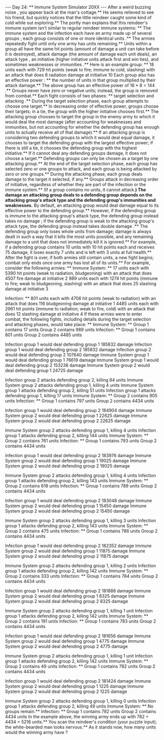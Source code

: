 --- Day 24: ** Immune System Simulator 20XX ---
After
a weird buzzing noise
, you appear back at the man's cottage.** He seems relieved to see his friend, but quickly notices that the little reindeer caught some kind of cold while out exploring.**
The portly man explains that this reindeer's immune system isn't similar to regular reindeer immune systems: **
The
immune system
and the
infection
each have
an army
made up of several
groups
; each
group
consists of one or more identical
units
.**  The armies repeatedly
fight
until only one army has units remaining.**
Units
within a group all have the same
hit points
(amount of damage a unit can take before it is destroyed),
attack damage
(the amount of damage each unit deals), an
attack type
, an
initiative
(higher initiative units attack first and win ties), and sometimes
weaknesses
or
immunities
.** Here is an example group: **
18 units each with 729 hit points (weak to fire; immune to cold, slashing)
 with an attack that does 8 radiation damage at initiative 10
Each group also has an
effective power
: ** the number of units in that group multiplied by their attack damage.** The above group has an effective power of
18 * 8 = 144
.** Groups never have zero or negative units; instead, the group is removed from combat.**
Each
fight
consists of two phases: **
target selection
and
attacking
.**
During the
target selection
phase, each group attempts to choose one target.** In decreasing order of effective power, groups choose their targets; in a tie, the group with the higher initiative chooses first.** The attacking group chooses to target the group in the enemy army to which it would deal the most damage (after accounting for weaknesses and immunities, but not accounting for whether the defending group has enough units to actually receive all of that damage).**
If an attacking group is considering two defending groups to which it would deal equal damage, it chooses to target the defending group with the largest effective power; if there is still a tie, it chooses the defending group with the highest initiative.**  If it cannot deal any defending groups damage, it does not choose a target.**  Defending groups can only be chosen as a target by one attacking group.**
At the end of the target selection phase, each group has selected zero or one groups to attack, and each group is being attacked by zero or one groups.**
During the
attacking
phase, each group deals damage to the target it selected, if any.** Groups attack in decreasing order of initiative, regardless of whether they are part of the infection or the immune system.** (If a group contains no units, it cannot attack.**)
The damage an attacking group deals to a defending group depends on the attacking group's attack type and the defending group's immunities and weaknesses.**  By default, an attacking group would deal damage equal to its
effective power
to the defending group.**  However, if the defending group is
immune
to the attacking group's attack type, the defending group instead takes
no damage
; if the defending group is
weak
to the attacking group's attack type, the defending group instead takes
double damage
.**
The defending group only loses
whole units
from damage; damage is always dealt in such a way that it kills the most units possible, and any remaining damage to a unit that does not immediately kill it is ignored.** For example, if a defending group contains
10
units with
10
hit points each and receives
75
damage, it loses exactly
7
units and is left with
3
units at full health.**
After the fight is over, if both armies still contain units, a new fight begins; combat only ends once one army has lost all of its units.**
For example, consider the following armies: **
Immune System: **
17 units each with 5390 hit points (weak to radiation, bludgeoning) with
 an attack that does 4507 fire damage at initiative 2
989 units each with 1274 hit points (immune to fire; weak to bludgeoning,
 slashing) with an attack that does 25 slashing damage at initiative 3

Infection: **
801 units each with 4706 hit points (weak to radiation) with an attack
 that does 116 bludgeoning damage at initiative 1
4485 units each with 2961 hit points (immune to radiation; weak to fire,
 cold) with an attack that does 12 slashing damage at initiative 4
If these armies were to enter combat, the following fights, including details during the target selection and attacking phases, would take place: **
Immune System: **
Group 1 contains 17 units
Group 2 contains 989 units
Infection: **
Group 1 contains 801 units
Group 2 contains 4485 units

Infection group 1 would deal defending group 1 185832 damage
Infection group 1 would deal defending group 2 185832 damage
Infection group 2 would deal defending group 2 107640 damage
Immune System group 1 would deal defending group 1 76619 damage
Immune System group 1 would deal defending group 2 153238 damage
Immune System group 2 would deal defending group 1 24725 damage

Infection group 2 attacks defending group 2, killing 84 units
Immune System group 2 attacks defending group 1, killing 4 units
Immune System group 1 attacks defending group 2, killing 51 units
Infection group 1 attacks defending group 1, killing 17 units
Immune System: **
Group 2 contains 905 units
Infection: **
Group 1 contains 797 units
Group 2 contains 4434 units

Infection group 1 would deal defending group 2 184904 damage
Immune System group 2 would deal defending group 1 22625 damage
Immune System group 2 would deal defending group 2 22625 damage

Immune System group 2 attacks defending group 1, killing 4 units
Infection group 1 attacks defending group 2, killing 144 units
Immune System: **
Group 2 contains 761 units
Infection: **
Group 1 contains 793 units
Group 2 contains 4434 units

Infection group 1 would deal defending group 2 183976 damage
Immune System group 2 would deal defending group 1 19025 damage
Immune System group 2 would deal defending group 2 19025 damage

Immune System group 2 attacks defending group 1, killing 4 units
Infection group 1 attacks defending group 2, killing 143 units
Immune System: **
Group 2 contains 618 units
Infection: **
Group 1 contains 789 units
Group 2 contains 4434 units

Infection group 1 would deal defending group 2 183048 damage
Immune System group 2 would deal defending group 1 15450 damage
Immune System group 2 would deal defending group 2 15450 damage

Immune System group 2 attacks defending group 1, killing 3 units
Infection group 1 attacks defending group 2, killing 143 units
Immune System: **
Group 2 contains 475 units
Infection: **
Group 1 contains 786 units
Group 2 contains 4434 units

Infection group 1 would deal defending group 2 182352 damage
Immune System group 2 would deal defending group 1 11875 damage
Immune System group 2 would deal defending group 2 11875 damage

Immune System group 2 attacks defending group 1, killing 2 units
Infection group 1 attacks defending group 2, killing 142 units
Immune System: **
Group 2 contains 333 units
Infection: **
Group 1 contains 784 units
Group 2 contains 4434 units

Infection group 1 would deal defending group 2 181888 damage
Immune System group 2 would deal defending group 1 8325 damage
Immune System group 2 would deal defending group 2 8325 damage

Immune System group 2 attacks defending group 1, killing 1 unit
Infection group 1 attacks defending group 2, killing 142 units
Immune System: **
Group 2 contains 191 units
Infection: **
Group 1 contains 783 units
Group 2 contains 4434 units

Infection group 1 would deal defending group 2 181656 damage
Immune System group 2 would deal defending group 1 4775 damage
Immune System group 2 would deal defending group 2 4775 damage

Immune System group 2 attacks defending group 1, killing 1 unit
Infection group 1 attacks defending group 2, killing 142 units
Immune System: **
Group 2 contains 49 units
Infection: **
Group 1 contains 782 units
Group 2 contains 4434 units

Infection group 1 would deal defending group 2 181424 damage
Immune System group 2 would deal defending group 1 1225 damage
Immune System group 2 would deal defending group 2 1225 damage

Immune System group 2 attacks defending group 1, killing 0 units
Infection group 1 attacks defending group 2, killing 49 units
Immune System: **
No groups remain.**
Infection: **
Group 1 contains 782 units
Group 2 contains 4434 units
In the example above, the winning army ends up with
782 + 4434 =
5216
units.**
You scan the reindeer's condition (your puzzle input); the white-bearded man looks nervous.**  As it stands now,
how many units would the winning army have
?